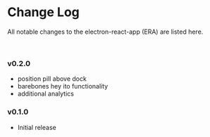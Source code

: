 # Change Log

All notable changes to the electron-react-app (ERA) are listed here.

<br>

### v0.2.0 

- position pill above dock
- barebones hey ito functionality
- additional analytics 

### v0.1.0

- Initial release 
